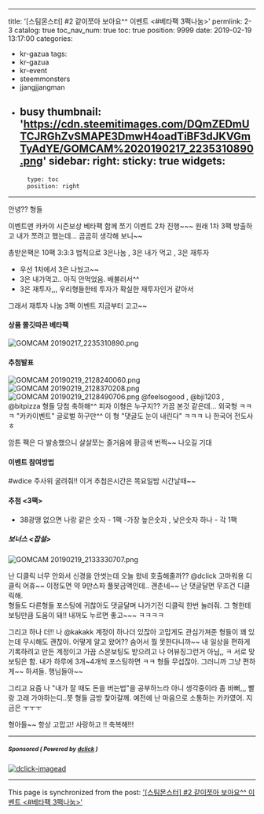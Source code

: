 
---
title: '[스팀몬스터] #2 같이쪼아 보아요^^ 이벤트 <#베타팩 3팩나눔>'
permlink: 2-3
catalog: true
toc_nav_num: true
toc: true
position: 9999
date: 2019-02-19 13:17:00
categories:
- kr-gazua
tags:
- kr-gazua
- kr-event
- steemmonsters
- jjangjjangman
- busy
thumbnail: 'https://cdn.steemitimages.com/DQmZEDmUTCJRGhZvSMAPE3DmwH4oadTiBF3dJKVGmTyAdYE/GOMCAM%2020190217_2235310890.png'
sidebar:
    right:
        sticky: true
widgets:
    -
        type: toc
        position: right
---


안녕?? 형들 

이벤트맨 카카야
시즌보상 베타팩 함께 쪼기 이벤트 2차 진행~~~
원래 1차 3팩 방출하고 내가 쪼려고 했는데...
곰곰히 생각해 보니~~

총받은팩은 10팩 3:3:3 법칙으로
3은나눔 , 3은 내가 먹고 , 3은 재투자
- 우선 1차에서 3은 나눴고~~
- 3은 내가먹고.. 아직 안먹었음. 배불러서^^
- 3은 재투자,,, 우리형들한테 투자가  확실한 재투자인거 같아서

그래서 재투자 나눔 3팩 이벤트 지금부터 고고~~ 
#### 상품 쫄깃따끈 베타팩
![GOMCAM 20190217_2235310890.png](https://cdn.steemitimages.com/DQmZEDmUTCJRGhZvSMAPE3DmwH4oadTiBF3dJKVGmTyAdYE/GOMCAM%2020190217_2235310890.png)

#### 추첨발표
![GOMCAM 20190219_2128240060.png](https://ipfs.busy.org/ipfs/QmWiffaEcGgEWc7ojgkHzzTzMPD3FwTvxHzGGEUA2weee4)
![GOMCAM 20190219_2128370208.png](https://ipfs.busy.org/ipfs/QmVmK76G9BLY8r9xv5YNNg9sMkJkuqav2A6ViL5cipTmDw)
![GOMCAM 20190219_2128490706.png](https://ipfs.busy.org/ipfs/QmPUj53FmYNEQNvB4ixaiqqtxJyrmknQGYYE8bQESBnnsx)
@feelsogood , @bji1203 , @bitpizza 형들 당첨 축하해^^
피자 이형은 누구지?? 가끔 본것 같은데... 
외국형 ㅋㅋㅋ "카카이벤트" 글로벌 하구만^^
이 형 "댓글도 눈이 내린다" ㅋㅋㅋ 나 한국어 전도사 ㅎ

암튼 팩은 다 발송했으니 살살쪼는 즐거움에 황금색 번쩍~~ 나오길 기대


#### 이벤트 참여방법
 #wdice 주사위 굴려줘!!
이거 추첨은시간은 목요일밤 시간날때~~

#### 추첨  <3팩>
- 38광땡 없으면 나랑 같은 숫자 -  1팩
-가장 높은숫자 , 낮은숫자 하나 - 각 1팩

##### 보너스 <잡설>
![GOMCAM 20190219_2133330707.png](https://ipfs.busy.org/ipfs/QmZsYEXfyhBffUUTns5qXjYct78LnNs8pUXTsteWetTCSu)

난 디클릭 너무 안와서 신경을 안썻는데 오늘 왔네
호출해줄까?? @dclick 고마워용 디클릭 
어휴~~ 이정도면 약 9만스파 풀봇금액인데.. 
괜춘네~~ 난 댓글달면 무조건 디클릭해.  
형들도 다른형들 포스팅에  귀찮아도 댓글달며 
나가기전 디클릭 한번 눌러줘. 그 형한테 보팅만큼 도움이 돼!!
내꺼도 누르면 좋고~~~ ㅋㅋㅋㅋ  

그리고 하나 더!!  나 @kakakk 계정이 하나더 있잖아
고맙게도 관심가져준 형들이 꽤 있는데 무시해도 괜찮아.
어떻게 알고 왔어??  숨어서 뭘 못한다니까~~
내 일상을 편하게 기록하려고 만든 계정이고 가끔 스몬보팅도 받으려고
나 어뷰징그런거 아님,,  ㅋ 서로 맞보팅은 함. 
내가 하루에 3개~4개씩 포스팅하면 ㅋㅋ 형들 무섭잖아. 
그러니까 그냥 편하게~~ 하셔들.  행님들아~~

그리고 요즘 나 "내가 잘 때도 돈을 버는법"을 공부하느라
아니 생각중이라 좀 바뻐,,, 빨랑 고래 가야하는디..쯧
형들 금방 찿아갈께. 
예전에 난 마음으로 소통하는 카카였어. 지금은 ㅜㅜㅜ

형아들~~ 항상 고맙고! 사랑하고 !! 축복해!!!




---

#####  <sub> **Sponsored ( Powered by [dclick](https://www.dclick.io) )** </sub>
[![dclick-imagead](https://s3.ap-northeast-2.amazonaws.com/dclick/image/tabris/1550556839266.jpg)](https://api.dclick.io/v1/c?x=eyJhbGciOiJIUzI1NiIsInR5cCI6IkpXVCJ9.eyJjIjoia2lidW1oIiwicyI6IjItMyIsImEiOlsiaS0xOTYiXSwidXJsIjoiaHR0cHM6Ly9zdGVlbWl0LmNvbS9rci9AcHJvamVjdDcvc210LW1vdSIsImlhdCI6MTU1MDU4MjI0NiwiZXhwIjoxODY1OTQyMjQ2fQ.elAWEl1DkpYgJGSzAGy6Eya8lIZUQz4kF7IQR619uNg)

- - -

This page is synchronized from the post: ['[스팀몬스터] #2 같이쪼아 보아요^^ 이벤트 <#베타팩 3팩나눔>'](https://steemit.com/@kibumh/2-3)
